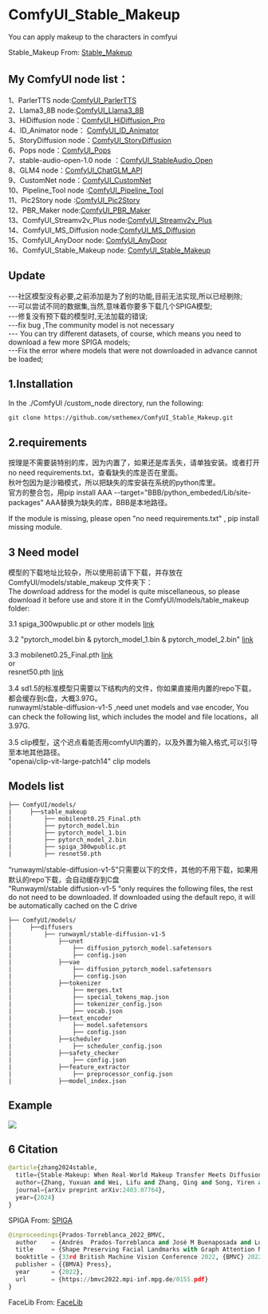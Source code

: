 # ComfyUI_Stable_Makeup
You can apply makeup to the characters in comfyui

Stable_Makeup  From: [Stable_Makeup](https://github.com/Xiaojiu-z/Stable-Makeup)

My ComfyUI node list：
-----
1、ParlerTTS node:[ComfyUI_ParlerTTS](https://github.com/smthemex/ComfyUI_ParlerTTS)     
2、Llama3_8B node:[ComfyUI_Llama3_8B](https://github.com/smthemex/ComfyUI_Llama3_8B)      
3、HiDiffusion node：[ComfyUI_HiDiffusion_Pro](https://github.com/smthemex/ComfyUI_HiDiffusion_Pro)   
4、ID_Animator node： [ComfyUI_ID_Animator](https://github.com/smthemex/ComfyUI_ID_Animator)       
5、StoryDiffusion node：[ComfyUI_StoryDiffusion](https://github.com/smthemex/ComfyUI_StoryDiffusion)  
6、Pops node：[ComfyUI_Pops](https://github.com/smthemex/ComfyUI_Pops)   
7、stable-audio-open-1.0 node ：[ComfyUI_StableAudio_Open](https://github.com/smthemex/ComfyUI_StableAudio_Open)        
8、GLM4 node：[ComfyUI_ChatGLM_API](https://github.com/smthemex/ComfyUI_ChatGLM_API)   
9、CustomNet node：[ComfyUI_CustomNet](https://github.com/smthemex/ComfyUI_CustomNet)           
10、Pipeline_Tool node :[ComfyUI_Pipeline_Tool](https://github.com/smthemex/ComfyUI_Pipeline_Tool)    
11、Pic2Story node :[ComfyUI_Pic2Story](https://github.com/smthemex/ComfyUI_Pic2Story)   
12、PBR_Maker node:[ComfyUI_PBR_Maker](https://github.com/smthemex/ComfyUI_PBR_Maker)      
13、ComfyUI_Streamv2v_Plus node:[ComfyUI_Streamv2v_Plus](https://github.com/smthemex/ComfyUI_Streamv2v_Plus)   
14、ComfyUI_MS_Diffusion node:[ComfyUI_MS_Diffusion](https://github.com/smthemex/ComfyUI_MS_Diffusion)   
15、ComfyUI_AnyDoor node: [ComfyUI_AnyDoor](https://github.com/smthemex/ComfyUI_AnyDoor)  
16、ComfyUI_Stable_Makeup node: [ComfyUI_Stable_Makeup](https://github.com/smthemex/ComfyUI_Stable_Makeup)  

Update
---
---社区模型没有必要,之前添加是为了别的功能,目前无法实现,所以已经剔除;   
---可以尝试不同的数据集,当然,意味着你要多下载几个SPIGA模型;  
---修复没有预下载的模型时,无法加载的错误;  
---fix bug ,The community model is not necessary  
--- You can try different datasets, of course, which means you need to download a few more SPIGA models;  
---Fix the error where models that were not downloaded in advance cannot be loaded;

1.Installation
-----
  In the ./ComfyUI /custom_node directory, run the following:   
```
git clone https://github.com/smthemex/ComfyUI_Stable_Makeup.git
```  
  
2.requirements  
----
按理是不需要装特别的库，因为内置了，如果还是库丢失，请单独安装。或者打开no need requirements.txt，查看缺失的库是否在里面。  
秋叶包因为是沙箱模式，所以把缺失的库安装在系统的python库里。   
官方的整合包，用pip install AAA --target="BBB/python_embeded/Lib/site-packages" AAA替换为缺失的库，BBB是本地路径。   

If the module is missing, please open "no need requirements.txt" , pip install  missing module.    

3 Need  model 
----
模型的下载地址比较杂，所以使用前请下下载，并存放在ComfyUI/models/stable_makeup 文件夹下：   
The download address for the model is quite miscellaneous, so please download it before use and store it in the ComfyUI/models/table_makeup folder:  

3.1  spiga_300wpublic.pt or other models  [link](https://huggingface.co/aprados/spiga/tree/main)   

3.2  "pytorch_model.bin  & pytorch_model_1.bin  &  pytorch_model_2.bin"   [link](https://drive.google.com/drive/folders/1397t27GrUyLPnj17qVpKWGwg93EcaFfg)

3.3  mobilenet0.25_Final.pth [link](https://drive.google.com/uc?export=download&id=1G3VsfgiQb16VyFnOwEVDgm2g8-9qN0-9)    
     or     
     resnet50.pth    [link](https://www.dropbox.com/s/8sxkgc9voel6ost/resnet50.pth?dl=1)  
     
3.4   sd1.5的标准模型只需要以下结构内的文件，你如果直接用内置的repo下载，都会缓存到c盘，大概3.97G。   
     runwayml/stable-diffusion-v1-5 ,need unet models and vae encoder, You can check the following list, which includes the model and file locations，all 3.97G.     
    
3.5  clip模型，这个迟点看能否用comfyUI内置的，以及外置为输入格式,可以引导至本地其他路径。  
    "openai/clip-vit-large-patch14" clip models

Models list    
-----
```
├── ComfyUI/models/  
|     ├──stable_makeup
|         ├── mobilenet0.25_Final.pth
|         ├── pytorch_model.bin
|         ├── pytorch_model_1.bin
|         ├── pytorch_model_2.bin
|         ├── spiga_300wpublic.pt
|         ├── resnet50.pth
```
“runwayml/stable-diffusion-v1-5”只需要以下的文件，其他的不用下载，如果用默认的repo下载，会自动缓存到C盘  
"Runwayml/stable diffusion-v1-5 "only requires the following files, the rest do not need to be downloaded. If downloaded using the default repo, it will be automatically cached on the C drive   
```
├── ComfyUI/models/
|     ├──diffusers
|         ├── runwayml/stable-diffusion-v1-5
|             ├──unet
|                 ├── diffusion_pytorch_model.safetensors
|                 ├── config.json
|             ├──vae
|                 ├── diffusion_pytorch_model.safetensors
|                 ├── config.json
|             ├──tokenizer
|                 ├── merges.txt
|                 ├── special_tokens_map.json
|                 ├── tokenizer_config.json
|                 ├── vocab.json
|             ├──text_encoder
|                 ├── model.safetensors
|                 ├── config.json
|             ├──scheduler
|                 ├── scheduler_config.json
|             ├──safety_checker
|                 ├── config.json
|             ├──feature_extractor
|                 ├── preprocessor_config.json
|             ├──model_index.json
```

Example
-----
 
 ![](https://github.com/smthemex/ComfyUI_Stable_Makeup/blob/main/example/example.png)


6 Citation
------

``` python  
@article{zhang2024stable,
  title={Stable-Makeup: When Real-World Makeup Transfer Meets Diffusion Model},
  author={Zhang, Yuxuan and Wei, Lifu and Zhang, Qing and Song, Yiren and Liu, Jiaming and Li, Huaxia and Tang, Xu and Hu, Yao and Zhao, Haibo},
  journal={arXiv preprint arXiv:2403.07764},
  year={2024}
}
```
SPIGA  From: [SPIGA](https://github.com/andresprados/SPIGA)
``` python  
@inproceedings{Prados-Torreblanca_2022_BMVC,
  author    = {Andrés  Prados-Torreblanca and José M Buenaposada and Luis Baumela},
  title     = {Shape Preserving Facial Landmarks with Graph Attention Networks},
  booktitle = {33rd British Machine Vision Conference 2022, {BMVC} 2022, London, UK, November 21-24, 2022},
  publisher = {{BMVA} Press},
  year      = {2022},
  url       = {https://bmvc2022.mpi-inf.mpg.de/0155.pdf}
}
```
FaceLib  From: [FaceLib](https://github.com/sajjjadayobi/FaceLib)

